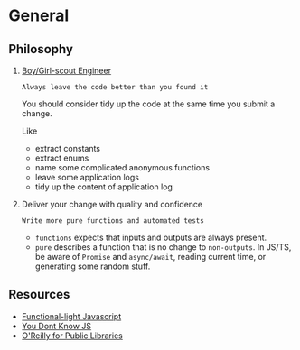 # General

## Philosophy

1. [Boy/Girl-scout Engineer](https://www.stepsize.com/blog/how-to-be-an-effective-boy-girl-scout-engineer)

   `Always leave the code better than you found it`

   You should consider tidy up the code at the same time you submit a change.

   Like

   - extract constants
   - extract enums
   - name some complicated anonymous functions
   - leave some application logs
   - tidy up the content of application log

2. Deliver your change with quality and confidence

   `Write more pure functions and automated tests`

   - `functions` expects that inputs and outputs are always present.
   - `pure` describes a function that is no change to `non-outputs`. In JS/TS, be aware of `Promise` and `async/await`, reading current time, or generating some random stuff.

## Resources

- [Functional-light Javascript](https://github.com/getify/Functional-Light-JS "https://github.com/getify/Functional-Light-JS")
- [You Dont Know JS](https://github.com/getify/You-Dont-Know-JS "https://github.com/getify/You-Dont-Know-JS")
- [O'Reilly for Public Libraries](https://www.hkpl.gov.hk/tc/e-resources/e-books/disclaimer/180265/o-reilly-for-public-libraries "https://www.hkpl.gov.hk/tc/e-resources/e-books/disclaimer/180265/o-reilly-for-public-libraries")
